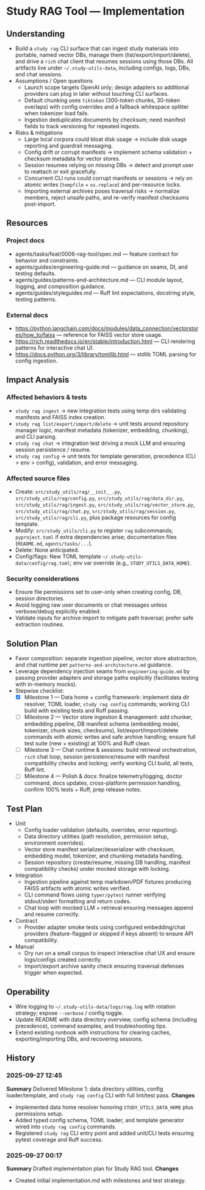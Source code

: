# Study RAG Tool — Implementation

## Understanding
- Build a `study rag` CLI surface that can ingest study materials into portable, named vector DBs, manage them (list/export/import/delete), and drive a `rich` chat client that resumes sessions using those DBs. All artifacts live under `~/.study-utils-data`, including configs, logs, DBs, and chat sessions.
- Assumptions / Open questions
  - Launch scope targets OpenAI only; design adapters so additional providers can plug in later without touching CLI surfaces.
  - Default chunking uses `tiktoken` (300-token chunks, 30-token overlaps) with config overrides and a fallback whitespace splitter when tokenizer load fails.
  - Ingestion deduplicates documents by checksum; need manifest fields to track versioning for repeated ingests.
- Risks & mitigations
  - Large local corpora could bloat disk usage → include disk usage reporting and guardrail messaging.
  - Config drift or corrupt manifests → implement schema validation + checksum metadata for vector stores.
  - Session resumes relying on missing DBs → detect and prompt user to reattach or exit gracefully.
  - Concurrent CLI runs could corrupt manifests or sessions → rely on atomic writes (`tempfile` + `os.replace`) and per-resource locks.
  - Importing external archives poses traversal risks → normalize members, reject unsafe paths, and re-verify manifest checksums post-import.

## Resources
### Project docs
- agents/tasks/feat/0006-rag-tool/spec.md — feature contract for behavior and constraints.
- agents/guides/engineering-guide.md — guidance on seams, DI, and testing defaults.
- agents/guides/patterns-and-architecture.md — CLI module layout, logging, and composition guidance.
- agents/guides/styleguides.md — Ruff lint expectations, docstring style, testing patterns.
### External docs
- https://python.langchain.com/docs/modules/data_connection/vectorstores/how_to/faiss — reference for FAISS vector store usage.
- https://rich.readthedocs.io/en/stable/introduction.html — CLI rendering patterns for interactive chat UI.
- https://docs.python.org/3/library/tomllib.html — stdlib TOML parsing for config ingestion.

## Impact Analysis
### Affected behaviors & tests
- `study rag ingest` → new integration tests using temp dirs validating manifests and FAISS index creation.
- `study rag list/export/import/delete` → unit tests around repository manager logic, manifest metadata (tokenizer, embedding, chunking), and CLI parsing.
- `study rag chat` → integration test driving a mock LLM and ensuring session persistence / resume.
- `study rag config` → unit tests for template generation, precedence (CLI > env > config), validation, and error messaging.
### Affected source files
- Create: `src/study_utils/rag/__init__.py`, `src/study_utils/rag/config.py`, `src/study_utils/rag/data_dir.py`, `src/study_utils/rag/ingest.py`, `src/study_utils/rag/vector_store.py`, `src/study_utils/rag/chat.py`, `src/study_utils/rag/session.py`, `src/study_utils/rag/cli.py`, plus package resources for config template.
- Modify: `src/study_utils/cli.py` to register `rag` subcommands; `pyproject.toml` if extra dependencies arise; documentation files (`README.md`, `agents/tasks/...`).
- Delete: None anticipated.
- Config/flags: New TOML template `~/.study-utils-data/config/rag.toml`; env var override (e.g., `STUDY_UTILS_DATA_HOME`).
### Security considerations
- Ensure file permissions set to user-only when creating config, DB, session directories.
- Avoid logging raw user documents or chat messages unless verbose/debug explicitly enabled.
- Validate inputs for archive import to mitigate path traversal; prefer safe extraction routines.

## Solution Plan
- Favor composition: separate ingestion pipeline, vector store abstraction, and chat runtime per `patterns-and-architecture.md` guidance.
- Leverage dependency injection seams from `engineering-guide.md` by passing provider adapters and storage paths explicitly (facilitates testing with in-memory mocks).
- Stepwise checklist:
  - [x] Milestone 1 — Data home + config framework: implement data dir resolver, TOML loader, `study rag config` commands; working CLI build with existing tests and Ruff passing.
  - [ ] Milestone 2 — Vector store ingestion & management: add chunker, embedding pipeline, DB manifest schema (embedding model, tokenizer, chunk sizes, checksums), list/export/import/delete commands with atomic writes and safe archive handling; ensure full test suite (new + existing) at 100% and Ruff clean.
  - [ ] Milestone 3 — Chat runtime & sessions: build retrieval orchestration, `rich` chat loop, session persistence/resume with manifest compatibility checks and locking; verify working CLI build, all tests, Ruff lint.
  - [ ] Milestone 4 — Polish & docs: finalize telemetry/logging, doctor command, docs updates, cross-platform permission handling, confirm 100% tests + Ruff, prep release notes.

## Test Plan
- Unit
  - Config loader validation (defaults, overrides, error reporting).
  - Data directory utilities (path resolution, permission setup, environment overrides).
  - Vector store manifest serializer/deserializer with checksum, embedding model, tokenizer, and chunking metadata handling.
  - Session repository (create/resume, missing DB handling, manifest compatibility checks) under mocked storage with locking.
- Integration
  - Ingestion pipeline against temp markdown/PDF fixtures producing FAISS artifacts with atomic writes verified.
  - CLI command flows using `typer/pytest` runner verifying stdout/stderr formatting and return codes.
  - Chat loop with mocked LLM + retrieval ensuring messages append and resume correctly.
- Contract
  - Provider adapter smoke tests using configured embedding/chat providers (feature-flagged or skipped if keys absent) to ensure API compatibility.
- Manual
  - Dry run on a small corpus to inspect interactive chat UX and ensure logs/configs created correctly.
  - Import/export archive sanity check ensuring traversal defenses trigger when expected.

## Operability
- Wire logging to `~/.study-utils-data/logs/rag.log` with rotation strategy; expose `--verbose` / config toggle.
- Update README with data directory overview, config schema (including precedence), command examples, and troubleshooting tips.
- Extend existing runbook with instructions for clearing caches, exporting/importing DBs, and recovering sessions.

## History
### 2025-09-27 12:45
**Summary**
Delivered Milestone 1: data directory utilities, config loader/template, and `study rag config` CLI with full lint/test pass.
**Changes**
- Implemented data home resolver honoring `STUDY_UTILS_DATA_HOME` plus permissions setup.
- Added typed config schema, TOML loader, and template generator wired into `study rag config` commands.
- Registered `study rag` CLI entry point and added unit/CLI tests ensuring pytest coverage and Ruff success.

### 2025-09-27 00:17
**Summary**
Drafted implementation plan for Study RAG tool.
**Changes**
- Created initial implementation.md with milestones and test strategy.
